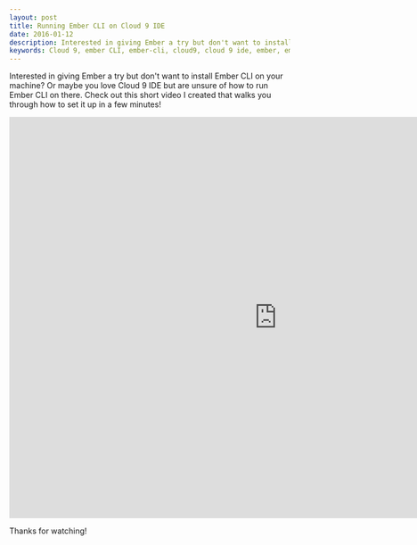 ```yaml
---
layout: post
title: Running Ember CLI on Cloud 9 IDE
date: 2016-01-12
description: Interested in giving Ember a try but don't want to install Ember CLI on your machine? Or maybe you love Cloud 9 IDE but are unsure of how to run Ember CLI on there. Check out this short video I created that walks you through how to set it up in a few minutes!
keywords: Cloud 9, ember CLI, ember-cli, cloud9, cloud 9 ide, ember, ember js, ember.js, emberJS, install ember cli on cloud 9
---
```


Interested in giving Ember a try but don't want to install Ember CLI on your machine? Or maybe you love Cloud 9 IDE but are unsure of how to run Ember CLI on there. Check out this short video I created that walks you through how to set it up in a few minutes!

<iframe width="960" height="720" src="https://www.youtube.com/embed/d7xD7O2UZfE" frameborder="0" allowfullscreen></iframe>

Thanks for watching!
